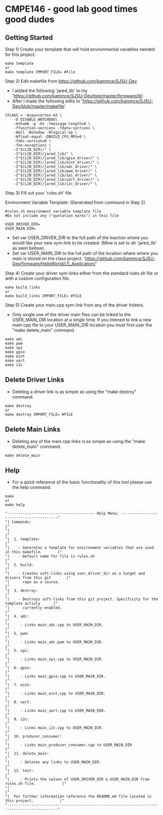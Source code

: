 # CMPE146 - good lab good times good dudes

## Getting Started

Step 1) Create your template that will hold environmental variables needed for this project. 

```
make template
or
make template IMPORT_FILE= #File
```

Step 2) Edit makefile from https://github.com/kammce/SJSU-Dev
- I added the following 'jared_lib' to my 'https://github.com/kammce/SJSU-Dev/tree/master/firmware/lib'. 
- After I made the following edits to 'https://github.com/kammce/SJSU-Dev/blob/master/makefile'.

```
CFLAGS = -mcpu=cortex-m3 \
	-D DISABLE_WATCHDOG\
    -mthumb -g -Os -fmessage-length=0 \
    -ffunction-sections -fdata-sections \
    -Wall -Wshadow -Wlogical-op \
    -Wfloat-equal -DBUILD_CFG_MPU=0 \
    -fabi-version=0 \
    -fno-exceptions \
    -I"$(LIB_DIR)/" \
    -I"$(LIB_DIR)/jared_lib/" \
    -I"$(LIB_DIR)/jared_lib/gpio_driver/" \
    -I"$(LIB_DIR)/jared_lib/eint_driver/" \
    -I"$(LIB_DIR)/jared_lib/adc_driver/" \
    -I"$(LIB_DIR)/jared_lib/pwm_driver/" \
    -I"$(LIB_DIR)/jared_lib/spi_driver/" \
    -I"$(LIB_DIR)/jared_lib/uart_driver/" \
    -I"$(LIB_DIR)/jared_lib/i2c_driver/" \
```

Step 3) Fill out your 'rules.sh' file

Environment Variable Template: (Generated from command in Step 2)
```
#rules.sh environment variable template file
#Do not include any ("quotation marks") in this file

USER_DRIVER_DIR=
USER_MAIN_DIR=
```
- Set var USER_DRIVER_DIR to the full path of the loaction where you would like your new sym-link to be created. (Mine is set to dir 'jared_lib' as seen bellow).
- Set var USER_MAIN_DIR to the full path of the location where where you main is stored on the class project. 'https://github.com/kammce/SJSU-Dev/firmware/HelloWorld/L5_Application/' 

Step 4) Create your driver sym-links either from the standard rules.sh file or with a custom configuration file. 
```
make build_links
or
make build_links IMPORT_FILE= #FILE
```

Step 5) Create your main.cpp sym-link from any of the driver folders.
- Only single one of the driver main files can be linked to the USER_MAIN_DIR location at a single time. If you intened to link a new main.cpp file to your USER_MAIN_DIR location you must first user the "make delete_main" command. 
```
make adc
make pwm
make spi
make gpio
make eint
make uart
make i2c
```

## Delete Driver Links
- Deleting a driver link is as simple as using the "make destroy" command.
```
make destroy
or
make destroy IMPORT_FILE= #FILE
```
## Delete Main Links
- Deleting any of the main.cpp links is as simple as using the "make delete_main" command.
```
make delete_main
```

## Help
- For a quick reference of the basic functionality of this tool please use the help command. 
```
make
or
make help
```
```
"---------------------------------------- Help Menu: -----------------------------------------"
"| Commands:                                                                                 |"
"|                                                                                           |"
"|  1. template:                                                                             |"
"|    - Generates a template for environment variables that are used in this makefile.       |"
"|    - Default name for file is rules.sh                                                    |"
"|  2. build:                                                                                |"
"|    - Creates soft-links using user_driver_dir as a target and drivers from this git       |"
"|      repo as a sourse.                                                                    |"
"|  3. destroy:                                                                              |"
"|    - Destroys soft-links from this git project. Specificity for the template activly      |"
"|      currently enabled.                                                                   |"
"|  4. adc:                                                                                  |"
"|     - Links main_adc.cpp to USER_MAIN_DIR.                                                |"
"|  5. pwm:                                                                                  |"
"|     - Links main_adc.pwm to USER_MAIN_DIR.                                                |"
"|  5. spi:                                                                                  |"
"|     - Links main_spi.cpp to USER_MAIN_DIR.                                                |"
"|  6. gpio:                                                                                 |"
"|     - Links main_gpio.cpp to USER_MAIN_DIR.                                               |"
"|  7. eint:                                                                                 |"
"|     - Links main_eint.cpp to USER_MAIN_DIR.                                               |"
"|  8. uart:                                                                                 |"
"|     - Links main_uart.cpp to USER_MAIN_DIR.                                               |"
"|  9. i2c:                                                                                  |"
"|     - Links main_i2c.cpp to USER_MAIN_DIR.                                                |"
"|  10. producer_consumer:                                                                   |"
"|     - Links main_producer_consumer.cpp to USER_MAIN_DIR                                   |"
"|  11. delete_main:                                                                         |"
"|     - Deletes any links to USER_MAIN_DIR.                                                 |"
"|  12. test:                                                                                |"
"|     - Prints the values of USER_DRIVER_DIR & USER_MAIN_DIR from rules.sh file.            |"
"|                                                                                           |"
"|  For further information reference the README.md file located in this project.            |"
"---------------------------------------------------------------------------------------------"
```

